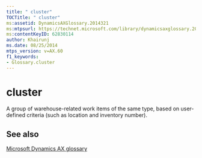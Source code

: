 ```yaml
---
title: " cluster"
TOCTitle: " cluster"
ms:assetid: DynamicsAXGlossary.2014321
ms:mtpsurl: https://technet.microsoft.com/library/dynamicsaxglossary.2014321(v=AX.60)
ms:contentKeyID: 62830114
author: Khairunj
ms.date: 08/25/2014
mtps_version: v=AX.60
f1_keywords:
- Glossary.cluster
---
```


# cluster

A group of warehouse-related work items of the same type, based on user-defined criteria (such as location and inventory number).

## See also

[Microsoft Dynamics AX glossary](glossary/microsoft-dynamics-ax-glossary.md)

  


